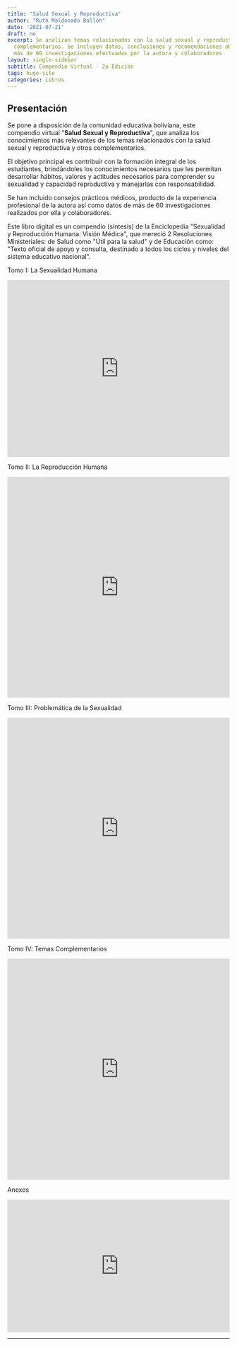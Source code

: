 ```yaml
---
title: "Salud Sexual y Reproductiva"
author: "Ruth Maldonado Ballón"
date: '2021-07-21'
draft: no
excerpt: Se analizan temas relacionados con la salud sexual y reproductiva y otros
  complementarios. Se incluyen datos, conclusiones y recomendaciones obtenidos en
  más de 60 investigaciones efectuadas por la autora y colaboradores
layout: single-sidebar
subtitle: Compendio Virtual - 2a Edición
tags: hugo-site
categories: Libros
---
```


## Presentación

Se pone a disposición de la comunidad educativa boliviana, este compendio virtual "**Salud Sexual y Reproductiva**", que analiza los conocimientos más relevantes de los temas relacionados con la salud sexual y reproductiva y otros complementarios.

El objetivo principal es contribuir con la formación integral de los estudiantes, brindándoles los conocimientos necesarios que les permitan desarrollar hábitos, valores y actitudes necesarios para comprender su sexualidad y capacidad reproductiva y manejarlas con responsabilidad.

Se han incluido consejos prácticos médicos, producto de la experiencia profesional de la autora así como datos de más de 60 investigaciones realizados por ella y colaboradores.

Este libro digital es un compendio (síntesis) de la Enciclopedia "Sexualidad y Reproducción Humana: Visión Médica", que mereció 2 Resoluciones Ministeriales: de Salud como "Útil para la salud" y de Educación como: "Texto oficial de apoyo y consulta, destinado a todos los ciclos y niveles del sistema educativo nacional".

<div class="panelset">
  <div class="panel">
    <div class="panel-name">Tomo I: La Sexualidad Humana</div>
    <!-- Panel content -->
    <p><iframe src="https://drive.google.com/embeddedfolderview?id=1P1mPgjQIqm_O_fia3k6bliDZeRSSZCbm&amp;usp#list" width="100%" height="400" frameborder="0"></iframe></p>
  </div>
  <div class="panel">
    <div class="panel-name">Tomo II: La Reproducción Humana</div>
    <!-- Panel content -->
    <p><iframe src="https://drive.google.com/embeddedfolderview?id=1kkWfK1zrQ8ockcLX5_q9HcfL5fTf1Hji&amp;usp#list" width="100%" height="500" frameborder="0"></iframe></p>
  </div>
  <div class="panel">
    <div class="panel-name">Tomo III: Problemática de la Sexualidad</div>
    <!-- Panel content -->
    <p><iframe src="https://drive.google.com/embeddedfolderview?id=1Yc-hBxTYh_DS-uvqopwQF7KCWYBRQiVQ&amp;usp#list" width="100%" height="500" frameborder="0"></iframe></p>
  </div>
  <div class="panel">
    <div class="panel-name">Tomo IV: Temas Complementarios</div>
    <!-- Panel content -->
    <p><iframe src="https://drive.google.com/embeddedfolderview?id=1wp2k9CP0eDxiQrLKvY3xImddpq8f9V88&amp;usp#list" width="100%" height="500" frameborder="0"></iframe></p>
  </div>
  <div class="panel">
    <div class="panel-name">Anexos</div>
    <!-- Panel content -->
    <p><iframe src="https://drive.google.com/embeddedfolderview?id=1ag81mHF3fA2SZJeoQExket8Mt3Yp9Gbo&amp;usp#list" width="100%" height="300" frameborder="0"></iframe></p>
  </div>
</div>

------------------------------------------------------------------------
